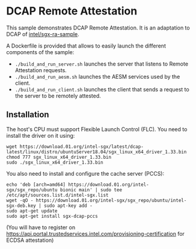 DCAP Remote Attestation
=======================

This sample demonstrates DCAP Remote Attestation.
It is an adaptation to DCAP of [intel/sgx-ra-sample](https://github.com/intel/sgx-ra-sample).

A Dockerfile is provided that allows to easily launch the different components of the sample:
- `./build_and_run_server.sh` launches the server that listens to Remote Attestation requests.
- `./build_and_run_aesm.sh` launches the AESM services used by the client.
- `./build_and_run_client.sh` launches the client that sends a request to the server to be remotely attested.

Installation
------------

The host's CPU must support Flexible Launch Control (FLC).
You need to install the driver on it using:
```
wget https://download.01.org/intel-sgx/latest/dcap-latest/linux/distro/ubuntuServer18.04/sgx_linux_x64_driver_1.33.bin
chmod 777 sgx_linux_x64_driver_1.33.bin
sudo ./sgx_linux_x64_driver_1.33.bin
```

You also need to install and configure the cache server (PCCS):
```
echo 'deb [arch=amd64] https://download.01.org/intel-sgx/sgx_repo/ubuntu bionic main' | sudo tee /etc/apt/sources.list.d/intel-sgx.list
wget -qO - https://download.01.org/intel-sgx/sgx_repo/ubuntu/intel-sgx-deb.key | sudo apt-key add -
sudo apt-get update
sudo apt-get install sgx-dcap-pccs
```
(You will have to register on https://api.portal.trustedservices.intel.com/provisioning-certification for ECDSA attestation)
